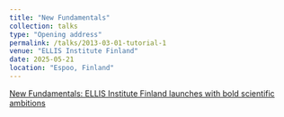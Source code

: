```yaml
---
title: "New Fundamentals"
collection: talks
type: "Opening address"
permalink: /talks/2013-03-01-tutorial-1
venue: "ELLIS Institute Finland"
date: 2025-05-21
location: "Espoo, Finland"
---
```


[New Fundamentals: ELLIS Institute Finland launches with bold scientific ambitions](https://www.ellisinstitute.fi/pre-launch)

